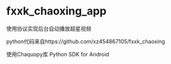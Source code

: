 # fxxk_chaoxing_app
使用协议实现后台自动播放超星视频

python代码来自https://github.com/xz454867105/fxxk_chaoxing

使用Chaquopy库   Python SDK for Android
